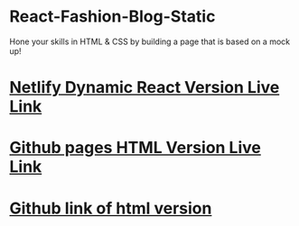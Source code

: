 # React-Fashion-Blog-Static

Hone your skills in HTML &amp; CSS by building a page that is based on a mock up!

# [Netlify Dynamic React Version Live Link](https://visionary-basbousa-b4811d.netlify.app/)
# [Github pages HTML Version Live Link](https://julsfreedman.github.io/React-Fashion-Blog-Static/)
# [Github link of html version](https://github.com/julsfreedman/React-Fashion-Blog-Static.git)



